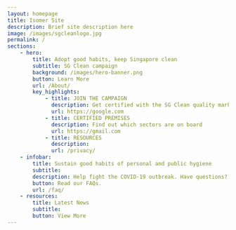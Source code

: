 ```yaml
---
layout: homepage
title: Isomer Site
description: Brief site description here
image: /images/sgcleanlogo.jpg
permalink: /
sections:
    - hero:
        title: Adopt good habits, keep Singapore clean
        subtitle: SG Clean campaign
        background: /images/hero-banner.png
        button: Learn More
        url: /About/
        key_highlights:
            - title: JOIN THE CAMPAIGN
              description: Get certified with the SG Clean quality mark
              url: https://google.com
            - title: CERTIFIED PREMISES
              description: Find out which sectors are on board
              url: https://gmail.com
            - title: RESOURCES
              description:
              url: /privacy/
    - infobar:
        title: Sustain good habits of personal and public hygiene
        subtitle: 
        description: Help fight the COVID-19 outbreak. Have questions?
        button: Read our FAQs.
        url: /faq/
    - resources:
        title: Latest News
        subtitle:
        button: View More
---
```

